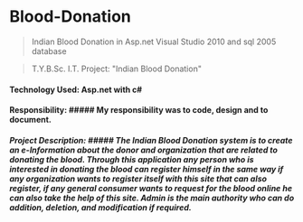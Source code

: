 # Blood-Donation
> Indian Blood Donation in Asp.net Visual Studio 2010 and sql 2005 database

> T.Y.B.Sc. I.T. Project: "Indian Blood Donation"

#### Technology Used: Asp.net with c#

#### Responsibility: ##### My responsibility was to code, design and to document.

##### Project Description: ##### The Indian Blood Donation system is to create an e-Information about the donor and organization that are related to donating the blood. Through this application any person who is interested in donating the blood can register himself in the same way if any organization wants to register itself with this site that can also register, if any general consumer wants to request for the blood online he can also take the help of this site. Admin is the main authority who can do addition, deletion, and modification if required.